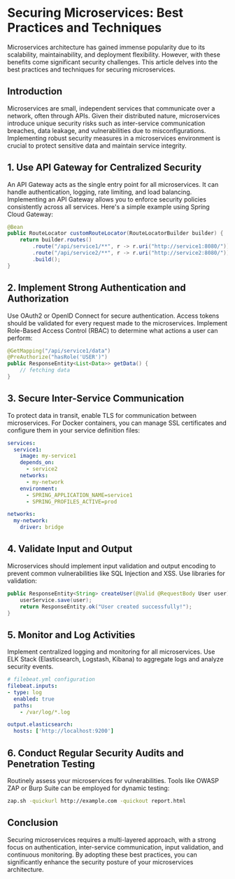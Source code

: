 # Securing Microservices: Best Practices and Techniques

Microservices architecture has gained immense popularity due to its scalability, maintainability, and deployment flexibility. However, with these benefits come significant security challenges. This article delves into the best practices and techniques for securing microservices.

## Introduction
Microservices are small, independent services that communicate over a network, often through APIs. Given their distributed nature, microservices introduce unique security risks such as inter-service communication breaches, data leakage, and vulnerabilities due to misconfigurations. Implementing robust security measures in a microservices environment is crucial to protect sensitive data and maintain service integrity.

## 1. Use API Gateway for Centralized Security
An API Gateway acts as the single entry point for all microservices. It can handle authentication, logging, rate limiting, and load balancing. Implementing an API Gateway allows you to enforce security policies consistently across all services. Here's a simple example using Spring Cloud Gateway:

```java
@Bean
public RouteLocator customRouteLocator(RouteLocatorBuilder builder) {
    return builder.routes()
        .route("/api/service1/**", r -> r.uri("http://service1:8080/"))
        .route("/api/service2/**", r -> r.uri("http://service2:8080/"))
        .build();
}
```

## 2. Implement Strong Authentication and Authorization
Use OAuth2 or OpenID Connect for secure authentication. Access tokens should be validated for every request made to the microservices. Implement Role-Based Access Control (RBAC) to determine what actions a user can perform:

```java
@GetMapping("/api/service1/data")
@PreAuthorize("hasRole('USER')")
public ResponseEntity<List<Data>> getData() {
    // fetching data
}
```

## 3. Secure Inter-Service Communication
To protect data in transit, enable TLS for communication between microservices. For Docker containers, you can manage SSL certificates and configure them in your service definition files:

```yaml
services:
  service1:
    image: my-service1
    depends_on:
      - service2
    networks:
      - my-network
    environment:
      - SPRING_APPLICATION_NAME=service1
      - SPRING_PROFILES_ACTIVE=prod

networks:
  my-network:
    driver: bridge
```

## 4. Validate Input and Output
Microservices should implement input validation and output encoding to prevent common vulnerabilities like SQL Injection and XSS. Use libraries for validation:

```java
public ResponseEntity<String> createUser(@Valid @RequestBody User user) {
    userService.save(user);
    return ResponseEntity.ok("User created successfully!");
}
```

## 5. Monitor and Log Activities
Implement centralized logging and monitoring for all microservices. Use ELK Stack (Elasticsearch, Logstash, Kibana) to aggregate logs and analyze security events.

```yaml
# filebeat.yml configuration
filebeat.inputs:
- type: log
  enabled: true
  paths:
    - /var/log/*.log

output.elasticsearch:
  hosts: ['http://localhost:9200']
```

## 6. Conduct Regular Security Audits and Penetration Testing
Routinely assess your microservices for vulnerabilities. Tools like OWASP ZAP or Burp Suite can be employed for dynamic testing:

```bash
zap.sh -quickurl http://example.com -quickout report.html
```

## Conclusion
Securing microservices requires a multi-layered approach, with a strong focus on authentication, inter-service communication, input validation, and continuous monitoring. By adopting these best practices, you can significantly enhance the security posture of your microservices architecture.
